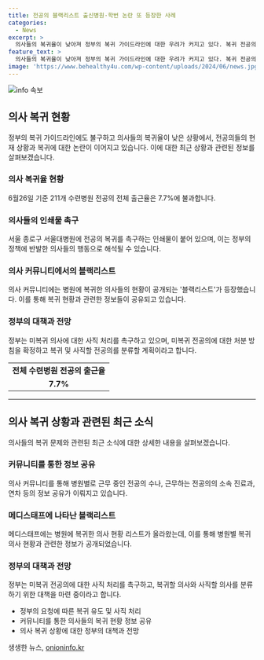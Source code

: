 ```yaml
---
title: 전공의 블랙리스트 출신병원·학번 논란 또 등장한 사례
categories:
  - News
excerpt: >
  의사들의 복귀율이 낮아져 정부의 복귀 가이드라인에 대한 우려가 커지고 있다. 복귀 전공의와 전임의 현황이 인쇄물과 온라인커뮤니티에 공개되며 논란이 되고 있다. 또한, 개인정보가 공개된 사건으로 경찰이 수사를 진행 중이며, 정부는 복귀를 요청하고 미복귀자에 대한 사직 처리를 고려하고 있다. 수련병원은 결원 규모를 파악해야 하며, 복지부의 데이터에 따르면 전체 출근율은 7.7%에 불과하다.
feature_text: >
  의사들의 복귀율이 낮아져 정부의 복귀 가이드라인에 대한 우려가 커지고 있다. 복귀 전공의와 전임의 현황이 인쇄물과 온라인커뮤니티에 공개되며 논란이 되고 있다. 또한, 개인정보가 공개된 사건으로 경찰이 수사를 진행 중이며, 정부는 복귀를 요청하고 미복귀자에 대한 사직 처리를 고려하고 있다. 수련병원은 결원 규모를 파악해야 하며, 복지부의 데이터에 따르면 전체 출근율은 7.7%에 불과하다.
image: 'https://www.behealthy4u.com/wp-content/uploads/2024/06/news.jpg'
---
```


<p><img src="https://www.behealthy4u.com/wp-content/uploads/2024/06/news.jpg" alt="info 속보" /></p>

<h2 data-ke-size="size26">의사 복귀 현황</h2>

<p data-ke-size="size16">정부의 복귀 가이드라인에도 불구하고 의사들의 복귀율이 낮은 상황에서, 전공의들의 현재 상황과 복귀에 대한 논란이 이어지고 있습니다. 이에 대한 최근 상황과 관련된 정보를 살펴보겠습니다.</p>

<h3>의사 복귀율 현황</h3>

<p data-ke-size="size16">6월26일 기준 211개 수련병원 전공의 전체 출근율은 7.7%에 불과합니다.</p>

<h3>의사들의 인쇄물 촉구</h3>

<p data-ke-size="size16">서울 종로구 서울대병원에 전공의 복귀를 촉구하는 인쇄물이 붙어 있으며, 이는 정부의 정책에 반발한 의사들의 행동으로 해석될 수 있습니다.</p>

<h3>의사 커뮤니티에서의 블랙리스트</h3>

<p data-ke-size="size16">의사 커뮤니티에는 병원에 복귀한 의사들의 현황이 공개되는 '블랙리스트'가 등장했습니다. 이를 통해 복귀 현황과 관련한 정보들이 공유되고 있습니다.</p>

<h3>정부의 대책과 전망</h3>

<p data-ke-size="size16">정부는 미복귀 의사에 대한 사직 처리를 촉구하고 있으며, 미복귀 전공의에 대한 처분 방침을 확정하고 복귀 및 사직할 전공의를 분류할 계획이라고 합니다.</p>

<table>
  <tr>
    <td style="text-align: center; height: 17px;"><b>전체 수련병원 전공의 출근율</b></td>
  </tr>
  <tr>
    <td style="text-align: center; height: 17px;"><b>7.7%</b></td>
  </tr>
</table>

<hr>

<h2 data-ke-size="size26">의사 복귀 상황과 관련된 최근 소식</h2>

<p data-ke-size="size16">의사들의 복귀 문제와 관련된 최근 소식에 대한 상세한 내용을 살펴보겠습니다.</p>

<h3>커뮤니티를 통한 정보 공유</h3>

<p data-ke-size="size16">의사 커뮤니티를 통해 병원별로 근무 중인 전공의 수나, 근무하는 전공의의 소속 진료과, 연차 등의 정보 공유가 이뤄지고 있습니다.</p>

<h3>메디스태프에 나타난 블랙리스트</h3>

<p data-ke-size="size16">메디스태프에는 병원에 복귀한 의사 현황 리스트가 올라왔는데, 이를 통해 병원별 복귀 의사 현황과 관련한 정보가 공개되었습니다.</p>

<h3>정부의 대책과 전망</h3>

<p data-ke-size="size16">정부는 미복귀 전공의에 대한 사직 처리를 촉구하고, 복귀할 의사와 사직할 의사를 분류하기 위한 대책을 마련 중이라고 합니다.</p>

<ul>
  <li>정부의 요청에 따른 복귀 유도 및 사직 처리</li>
  <li>커뮤니티를 통한 의사들의 복귀 현황 정보 공유</li>
  <li>의사 복귀 상황에 대한 정부의 대책과 전망</li>
</ul>
생생한 뉴스, <a href="https://onioninfo.kr" rel="dofollow">onioninfo.kr</a>


